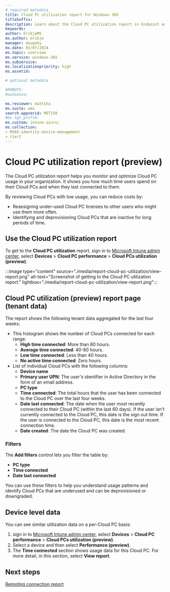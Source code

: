 ```yaml
---
# required metadata
title: Cloud PC utilization report for Windows 365
titleSuffix:
description: Learn about the Cloud PC utilization report in Endpoint analytics for Windows 365 Cloud PCs.
keywords:
author: ErikjeMS  
ms.author: erikje
manager: dougeby
ms.date: 03/07/2024
ms.topic: overview
ms.service: windows-365
ms.subservice:
ms.localizationpriority: high
ms.assetid: 

# optional metadata

#ROBOTS:
#audience:

ms.reviewer: mattsha
ms.suite: ems
search.appverid: MET150
#ms.tgt_pltfrm:
ms.custom: intune-azure;
ms.collection:
- M365-identity-device-management
- tier2
---
```


# Cloud PC utilization report (preview)

The Cloud PC utilization report helps you monitor and optimize Cloud PC usage in your organization. It shows you how much time users spend on their Cloud PCs and when they last connected to them.

By reviewing Cloud PCs with low usage, you can reduce costs by:

- Reassigning under-used Cloud PC licenses to other users who might use them more often.
- Identifying and deprovisioning Cloud PCs that are inactive for long periods of time.

## Use the Cloud PC utilization report

To get to the **Cloud PC utilization** report, sign in to [Microsoft Intune admin center](https://go.microsoft.com/fwlink/?linkid=2109431), select **Devices** > **Cloud PC performance** > **Cloud PCs utilization (preview)**.

:::image type="content" source="./media/report-cloud-pc-utilization/view-report.png" alt-text="Screenshot of getting to the Cloud PC utilization report." lightbox="./media/report-cloud-pc-utilization/view-report.png":::

## Cloud PC utilization (preview) report page (tenant data)

The report shows the following tenant data aggregated for the last four weeks:

- This histogram shows the number of Cloud PCs connected for each range:
  - **High time connected**: More than 80 hours.
  - **Average time connected**: 40-80 hours.
  - **Low time connected**: Less than 40 hours.
  - **No active time connected**: Zero hours.
- List of individual Cloud PCs with the following columns:
  - **Device name**
  - **Primary user UPN**: The user's identifier in Active Directory in the form of an email address.
  - **PC type**
  - **Time connected**: The total hours that the user has been connected to the Cloud PC over the last four weeks.
  - **Date last connected**: The date when the user most recently connected to their Cloud PC (within the last 60 days). If the user isn't currently connected to the Cloud PC, this date is the sign out time. If the user is connected to the Cloud PC, this date is the most recent connection time.
  - **Date created**: The date the Cloud PC was created.

### Filters

The **Add filters** control lets you filter the table by:

- **PC type**
- **Time connected**
- **Date last connected**

You can use these filters to help you understand usage patterns and identify Cloud PCs that are underused and can be deprovisioned or downgraded.

## Device level data

You can see similar utilization data on a per-Cloud PC basis:

1. sign in to [Microsoft Intune admin center](https://go.microsoft.com/fwlink/?linkid=2109431), select **Devices** > **Cloud PC performance** > **Cloud PCs utilization (preview)**.
2. Select a device and then select **Performance (preview)**.
3. The **Time connected** section shows usage data for this Cloud PC. For more detail, in this section, select **View report**.

<!-- ########################## -->
## Next steps

[Remoting connection report](report-remoting-connection.md)
